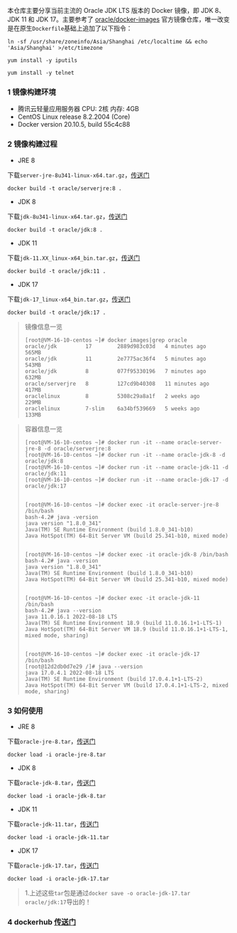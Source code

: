 本仓库主要分享当前主流的 Oracle JDK LTS 版本的 Docker 镜像，即 JDK 8、JDK 11 和 JDK 17。主要参考了 [oracle/docker-images](https://github.com/oracle/docker-images) 官方镜像仓库，唯一改变是在原生`Dockerfile`基础上追加了以下指令：
```shell
ln -sf /usr/share/zoneinfo/Asia/Shanghai /etc/localtime && echo 'Asia/Shanghai' >/etc/timezone

yum install -y iputils

yum install -y telnet
```
### 1 镜像构建环境
- 腾讯云轻量应用服务器 CPU: 2核 内存: 4GB
- CentOS Linux release 8.2.2004 (Core)
- Docker version 20.10.5, build 55c4c88
### 2 镜像构建过程
- JRE 8

下载`server-jre-8u341-linux-x64.tar.gz`，[传送门](https://www.oracle.com/java/technologies/downloads/#java8)
```shell
docker build -t oracle/serverjre:8 .
```
- JDK 8

下载`jdk-8u341-linux-x64.tar.gz`，[传送门](https://www.oracle.com/java/technologies/downloads/#java8)
```shell
docker build -t oracle/jdk:8 .
```
- JDK 11

下载`jdk-11.XX_linux-x64_bin.tar.gz`，[传送门](https://www.oracle.com/java/technologies/downloads/#java11)
```shell
docker build -t oracle/jdk:11 .
```
- JDK 17

下载`jdk-17_linux-x64_bin.tar.gz`，[传送门](https://www.oracle.com/java/technologies/downloads/#java17)
```shell
docker build -t oracle/jdk:17 .
```

> 镜像信息一览
> ```shell
> [root@VM-16-10-centos ~]# docker images|grep oracle
> oracle/jdk         17        2889d983c03d   4 minutes ago    565MB
> oracle/jdk         11        2e7775ac36f4   5 minutes ago    543MB
> oracle/jdk         8         077f95330196   7 minutes ago    632MB
> oracle/serverjre   8         127cd9b40308   11 minutes ago   417MB
> oraclelinux        8         5308c29a8a1f   2 weeks ago      229MB
> oraclelinux        7-slim    6a34bf539669   5 weeks ago      133MB
> ```

> 容器信息一览
> ```shell
> [root@VM-16-10-centos ~]# docker run -it --name oracle-server-jre-8 -d oracle/serverjre:8
> [root@VM-16-10-centos ~]# docker run -it --name oracle-jdk-8 -d oracle/jdk:8
> [root@VM-16-10-centos ~]# docker run -it --name oracle-jdk-11 -d oracle/jdk:11
> [root@VM-16-10-centos ~]# docker run -it --name oracle-jdk-17 -d oracle/jdk:17
> 
>
> [root@VM-16-10-centos ~]# docker exec -it oracle-server-jre-8 /bin/bash
> bash-4.2# java -version
> java version "1.8.0_341"
> Java(TM) SE Runtime Environment (build 1.8.0_341-b10)
> Java HotSpot(TM) 64-Bit Server VM (build 25.341-b10, mixed mode)
> 
> 
> [root@VM-16-10-centos ~]# docker exec -it oracle-jdk-8 /bin/bash
> bash-4.2# java -version
> java version "1.8.0_341"
> Java(TM) SE Runtime Environment (build 1.8.0_341-b10)
> Java HotSpot(TM) 64-Bit Server VM (build 25.341-b10, mixed mode)
> 
>
> [root@VM-16-10-centos ~]# docker exec -it oracle-jdk-11 /bin/bash
> bash-4.2# java --version
> java 11.0.16.1 2022-08-18 LTS
> Java(TM) SE Runtime Environment 18.9 (build 11.0.16.1+1-LTS-1)
> Java HotSpot(TM) 64-Bit Server VM 18.9 (build 11.0.16.1+1-LTS-1, mixed mode, sharing)
> 
> 
> [root@VM-16-10-centos ~]# docker exec -it oracle-jdk-17 /bin/bash
> [root@12d2db0d7e29 /]# java --version
> java 17.0.4.1 2022-08-18 LTS
> Java(TM) SE Runtime Environment (build 17.0.4.1+1-LTS-2)
> Java HotSpot(TM) 64-Bit Server VM (build 17.0.4.1+1-LTS-2, mixed mode, sharing)
> ```
### 3 如何使用
- JRE 8

下载`oracle-jre-8.tar`，[传送门](https://pan.baidu.com/s/1tEg7Cs6m5KlMCUBpiPTMAQ?pwd=ara2)
```shell
docker load -i oracle-jre-8.tar
```
- JDK 8

下载`oracle-jdk-8.tar`，[传送门](https://pan.baidu.com/s/1C4MT38ToLIKgyDTFfLkeaQ?pwd=31yd)
```shell
docker load -i oracle-jdk-8.tar
```
- JDK 11

下载`oracle-jdk-11.tar`，[传送门](https://pan.baidu.com/s/19zFpq4meaFiRKObcjlPZyQ?pwd=1dmd)
```shell
docker load -i oracle-jdk-11.tar
```
- JDK 17

下载`oracle-jdk-17.tar`，[传送门](https://pan.baidu.com/s/1ExsiTp91K8jJsUx8Gkg22A?pwd=fjob)
```shell
docker load -i oracle-jdk-17.tar
```

> 1.上述这些`tar`包是通过`docker save -o oracle-jdk-17.tar oracle/jdk:17`导出的！


### 4 dockerhub [传送门](https://hub.docker.com/repositories/mumu2019)
